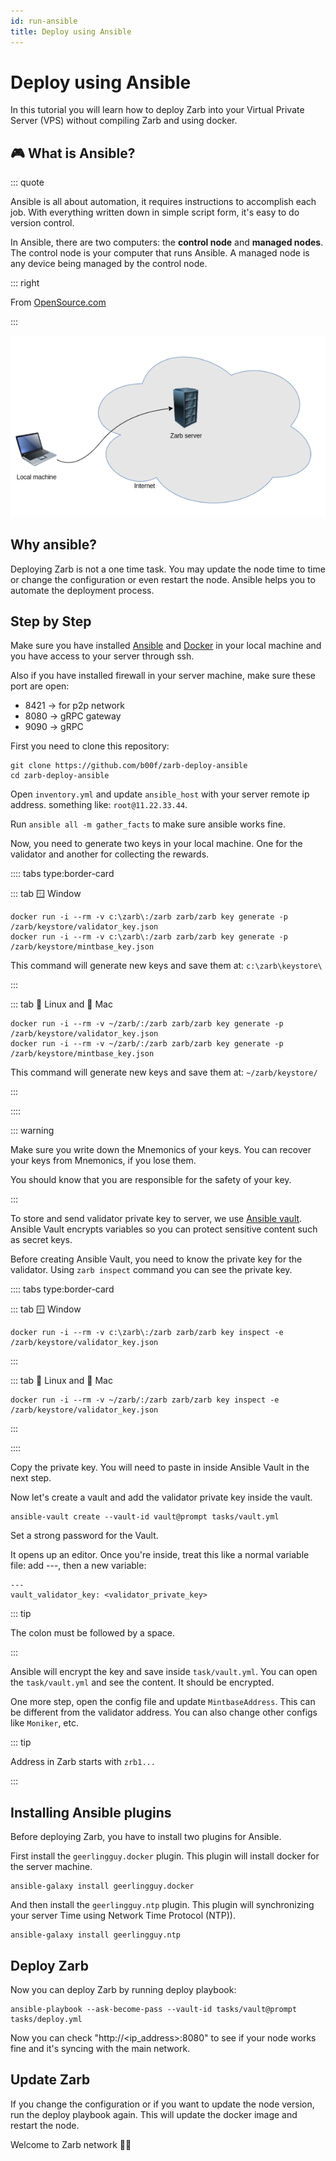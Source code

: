 ```yaml
---
id: run-ansible
title: Deploy using Ansible
---
```


# Deploy using Ansible

In this tutorial you will learn how to deploy Zarb into your Virtual Private Server (VPS) without
compiling Zarb and using docker.

## 🎮 What is Ansible?

::: quote

Ansible is all about automation, it requires instructions to accomplish each job. With everything
written down in simple script form, it's easy to do version control.

In Ansible, there are two computers: the **control node** and **managed nodes**. The control node is
your computer that runs Ansible. A managed node is any device being managed by the control node.

::: right

From [OpenSource.com](https://opensource.com/resources/what-ansible)

:::

![Deploy Zarb using ansible](../assets/images/zarb-ansible.png)

## Why ansible?

Deploying Zarb is not a one time task. You may update the node time to time or change the
configuration or even restart the node. Ansible helps you to automate the deployment process.

## Step by Step

Make sure you have installed
[Ansible](https://docs.ansible.com/ansible/latest/installation_guide/intro_installation.html) and
[Docker](https://docs.docker.com/get-docker/) in your local machine and you have access to your
server through ssh.

Also if you have installed firewall in your server machine, make sure these port are open:

- 8421 -> for p2p network
- 8080 -> gRPC gateway
- 9090 -> gRPC

First you need to clone this repository:

```
git clone https://github.com/b00f/zarb-deploy-ansible
cd zarb-deploy-ansible
```

Open `inventory.yml` and update `ansible_host` with your server remote ip address. something like:
`root@11.22.33.44`.

Run `ansible all -m gather_facts` to make sure ansible works fine.

Now, you need to generate two keys in your local machine. One for the validator and another for
collecting the rewards.

:::: tabs type:border-card

::: tab 🪟 Window

```
docker run -i --rm -v c:\zarb\:/zarb zarb/zarb key generate -p /zarb/keystore/validator_key.json
docker run -i --rm -v c:\zarb\:/zarb zarb/zarb key generate -p /zarb/keystore/mintbase_key.json
```

This command will generate new keys and save them at: `c:\zarb\keystore\`

:::

::: tab 🐧 Linux and 🍏 Mac

```
docker run -i --rm -v ~/zarb/:/zarb zarb/zarb key generate -p /zarb/keystore/validator_key.json
docker run -i --rm -v ~/zarb/:/zarb zarb/zarb key generate -p /zarb/keystore/mintbase_key.json
```

This command will generate new keys and save them at: `~/zarb/keystore/`

:::

::::

::: warning

Make sure you write down the Mnemonics of your keys. You can recover your keys from Mnemonics, if
you lose them.

You should know that you are responsible for the safety of your key.

:::

To store and send validator private key to server, we use
[Ansible vault](https://docs.ansible.com/ansible/latest/user_guide/vault.html). Ansible Vault
encrypts variables so you can protect sensitive content such as secret keys.

Before creating Ansible Vault, you need to know the private key for the validator. Using
`zarb inspect` command you can see the private key.

:::: tabs type:border-card

::: tab 🪟 Window

```
docker run -i --rm -v c:\zarb\:/zarb zarb/zarb key inspect -e /zarb/keystore/validator_key.json
```

:::

::: tab 🐧 Linux and 🍏 Mac

```
docker run -i --rm -v ~/zarb/:/zarb zarb/zarb key inspect -e /zarb/keystore/validator_key.json
```

:::

::::

Copy the private key. You will need to paste in inside Ansible Vault in the next step.

Now let's create a vault and add the validator private key inside the vault.

```
ansible-vault create --vault-id vault@prompt tasks/vault.yml
```

Set a strong password for the Vault.

It opens up an editor. Once you're inside, treat this like a normal variable file: add ---, then a
new variable:

```
---
vault_validator_key: <validator_private_key>
```

::: tip

The colon must be followed by a space.

:::

Ansible will encrypt the key and save inside `task/vault.yml`. You can open the `task/vault.yml` and
see the content. It should be encrypted.

One more step, open the config file and update `MintbaseAddress`. This can be different from the
validator address. You can also change other configs like `Moniker`, etc.

::: tip

Address in Zarb starts with `zrb1...`

:::

## Installing Ansible plugins

Before deploying Zarb, you have to install two plugins for Ansible.

First install the `geerlingguy.docker` plugin. This plugin will install docker for the server
machine.

```
ansible-galaxy install geerlingguy.docker
```

And then install the `geerlingguy.ntp` plugin. This plugin will synchronizing your server Time using
Network Time Protocol (NTP)).

```
ansible-galaxy install geerlingguy.ntp
```

## Deploy Zarb

Now you can deploy Zarb by running deploy playbook:

```
ansible-playbook --ask-become-pass --vault-id tasks/vault@prompt tasks/deploy.yml

```

Now you can check "http://<ip_address>:8080" to see if your node works fine and it's syncing with the
main network.

## Update Zarb

If you change the configuration or if you want to update the node version, run the deploy playbook
again. This will update the docker image and restart the node.

Welcome to Zarb network 🤝🏼
